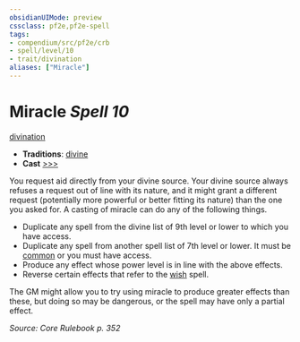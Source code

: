 ```yaml
---
obsidianUIMode: preview
cssclass: pf2e,pf2e-spell
tags:
- compendium/src/pf2e/crb
- spell/level/10
- trait/divination
aliases: ["Miracle"]
---
```

# Miracle *Spell 10*   
[divination](../../Rules/traits/divination.md)  

- **Traditions**: [divine](../../Rules/traits/divine.md)
- **Cast** [>>>](../../Rules/core-rulebook/chapter-9-playing-the-game.md#Actions "Three-Action") 

You request aid directly from your divine source. Your divine source always refuses a request out of line with its nature, and it might grant a different request (potentially more powerful or better fitting its nature) than the one you asked for. A casting of miracle can do any of the following things.

- Duplicate any spell from the divine list of 9th level or lower to which you have access.
- Duplicate any spell from another spell list of 7th level or lower. It must be [common](../../Rules/traits/common.md) or you must have access.
- Produce any effect whose power level is in line with the above effects.
- Reverse certain effects that refer to the [wish](wish.md) spell.

The GM might allow you to try using miracle to produce greater effects than these, but doing so may be dangerous, or the spell may have only a partial effect.

*Source: Core Rulebook p. 352*